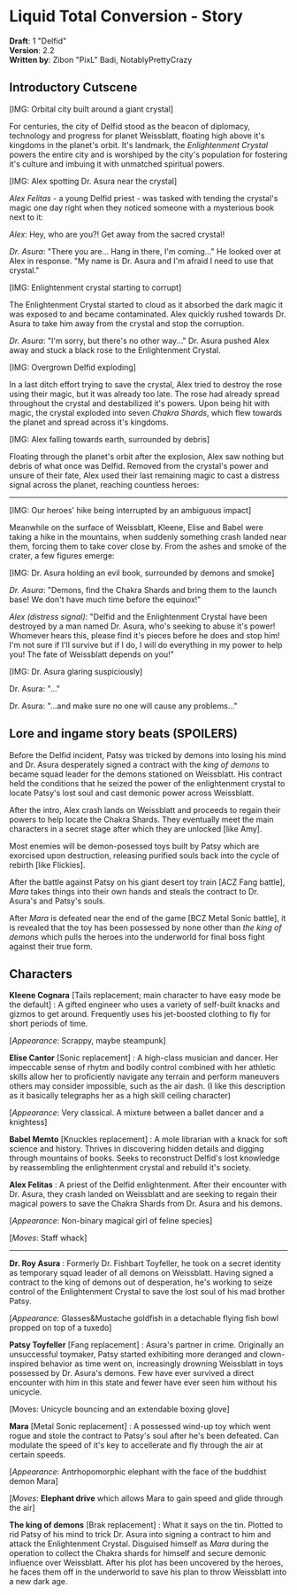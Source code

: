 # Liquid Total Conversion - Story

**Draft**: 1 "Delfid"  
**Version**: 2.2  
**Written by**: Zibon "PixL" Badi, NotablyPrettyCrazy

## Introductory Cutscene

[IMG: Orbital city built around a giant crystal]

For centuries, the city of Delfid stood as the beacon of diplomacy, technology and progress for planet Weissblatt, floating high above it's kingdoms in the planet's orbit. It's landmark, the *Enlightenment Crystal* powers the entire city and is worshiped by the city's population for fostering it's culture and imbuing it with unmatched spiritual powers.

[IMG: Alex spotting Dr. Asura near the crystal]

*Alex Felitas* - a young Delfid priest - was tasked with tending the crystal's magic one day right when they noticed someone with a mysterious book next to it:

*Alex*: Hey, who are you?! Get away from the sacred crystal!

*Dr. Asura*: "There you are... Hang in there, I'm coming..." He looked over at Alex in response. "My name is Dr. Asura and I'm afraid I need to use that crystal."

[IMG: Enlightenment crystal starting to corrupt]

The Enlightenment Crystal started to cloud as it absorbed the dark magic it was exposed to and became contaminated. Alex quickly rushed towards Dr. Asura to take him away from the crystal and stop the corruption.

*Dr. Asura*: "I'm sorry, but there's no other way..." Dr. Asura pushed Alex away and stuck a black rose to the Enlightenment Crystal.

[IMG: Overgrown Delfid exploding]

In a last ditch effort trying to save the crystal, Alex tried to destroy the rose using their magic, but it was already too late. The rose had already spread throughout the crystal and destabilized it's powers. Upon being hit with magic, the crystal exploded into seven *Chakra Shards*, which flew towards the planet and spread across it's kingdoms.

[IMG: Alex falling towards earth, surrounded by debris]

Floating through the planet's orbit after the explosion, Alex saw nothing but debris of what once was Delfid. Removed from the crystal's power and unsure of their fate, Alex used their last remaining magic to cast a distress signal across the planet, reaching countless heroes:

---

[IMG: Our heroes' hike being interrupted by an ambiguous impact]

Meanwhile on the surface of Weissblatt, Kleene, Elise and Babel were taking a hike in the mountains, when suddenly something crash landed near them, forcing them to take cover close by. From the ashes and smoke of the crater, a few figures emerge:

[IMG: Dr. Asura holding an evil book, surrounded by demons and smoke]

*Dr. Asura*: "Demons, find the Chakra Shards and bring them to the launch base! We don't have much time before the equinox!"

*Alex (distress signal)*: "Delfid and the Enlightenment Crystal have been destroyed by a  man named Dr. Asura, who's seeking to abuse it's power! Whomever hears this, please find it's pieces before he does and stop him! I'm not sure if I'll survive but if I do, I will do everything in my power to help you! The fate of Weissblatt depends on you!"

[IMG: Dr. Asura glaring suspiciously]

Dr. Asura: "..."

Dr. Asura: "...and make sure no one will cause any problems..."

## Lore and ingame story beats (SPOILERS)

Before the Delfid incident, Patsy was tricked by demons into losing his mind and Dr. Asura desperately signed a contract with the *king of demons* to became squad leader for the demons stationed on Weissblatt. His contract held the conditions that he seized the power of the enlightenment crystal to locate Patsy's lost soul and cast demonic power across Weissblatt.

After the intro, Alex crash lands on Weissblatt and proceeds to regain their powers to help locate the Chakra Shards. They eventually meet the main characters in a secret stage after which they are unlocked [like Amy].

Most enemies will be demon-posessed toys built by Patsy which are exorcised upon destruction, releasing purified souls back into the cycle of rebirth [like Flickies].

After the battle against Patsy on his giant desert toy train [ACZ Fang battle], *Mara* takes things into their own hands and steals the contract to Dr. Asura's and Patsy's souls.

After *Mara* is defeated near the end of the game [BCZ Metal Sonic battle], it is revealed that the toy has been possessed by none other than *the king of demons* which pulls the heroes into the underworld for final boss fight against their true form.

## Characters

**Kleene Cognara** [Tails replacement; main character to have easy mode be the default]
: A gifted engineer who uses a variety of self-built knacks and gizmos to get around. Frequently uses his jet-boosted clothing to fly for short periods of time.

[*Appearance*: Scrappy, maybe steampunk]

**Elise Cantor** [Sonic replacement]
: A high-class musician and dancer. Her impeccable sense of rhytm and bodily control combined with her athletic skills allow her to proficiently navigate any terrain and perform maneuvers others may consider impossible, such as the air dash.
(I like this description as it basically telegraphs her as a high skill ceiling character)

[*Appearance*: Very classical. A mixture between a ballet dancer and a knightess]

**Babel Memto** [Knuckles replacement]
: A mole librarian with a knack for soft science and history. Thrives in discovering hidden details and digging through mountains of books. Seeks to reconstruct Delfid's lost knowledge by reassembling the enlightenment crystal and rebuild it's society.

**Alex Felitas**
: A priest of the Delfid enlightenment. After their encounter with Dr. Asura, they crash landed on Weissblatt and are seeking to regain their magical powers to save the Chakra Shards from Dr. Asura and his demons.

[*Appearance*: Non-binary magical girl of feline species]

[*Moves*: Staff whack]

---

**Dr. Roy Asura**
: Formerly Dr. Fishbart Toyfeller, he took on a secret identity as temporary squad leader of all demons on Weissblatt. Having signed a contract to the king of demons out of desperation, he's working to seize control of the Enlightenment Crystal to save the lost soul of his mad brother Patsy.

[*Appearance*: Glasses&Mustache goldfish in a detachable flying fish bowl propped on top of a tuxedo]

**Patsy Toyfeller** [Fang replacement]
: Asura's partner in crime. Originally an unsuccessful toymaker, Patsy started exhibiting more deranged and clown-inspired behavior as time went on, increasingly drowning Weissblatt in toys possessed by Dr. Asura's demons. Few have ever survived a direct encounter with him in this state and fewer have ever seen him without his unicycle.

[Moves: Unicycle bouncing and an extendable boxing glove]

**Mara** [Metal Sonic replacement]
: A possessed wind-up toy which went rogue and stole the contract to Patsy's soul after he's been defeated. Can modulate the speed of it's key to accellerate and fly through the air at certain speeds.

[*Appearance*: Antrhopomorphic elephant with the face of the buddhist demon Mara]

[*Moves*: **Elephant drive** which allows Mara to gain speed and glide through the air]

**The king of demons** [Brak replacement]
: What it says on the tin. Plotted to rid Patsy of his mind to trick Dr. Asura into signing a contract to him and attack the Enlightenment Crystal. Disguised himself as *Mara* during the operation to collect the Chakra shards for himself and secure demonic influence over Weissblatt. After his plot has been uncovered by the heroes, he faces them off in the underworld to save his plan to throw Weissblatt into a new dark age.
